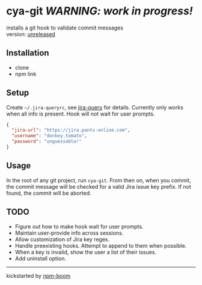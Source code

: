 # cya-git *WARNING: work in progress!*

installs a git hook to validate commit messages  
version: [unreleased][CHANGELOG]

## Installation

* clone
* npm link

## Setup

Create `~/.jira-queryrc`, see [jira-query] for details.  Currently only works
when all info is present.  Hook will not wait for user prompts.

```json
{
  "jira-url": "https://jira.pants-online.com",
  "username": "donkey.tomato",
  "password": "unguessable!"
}
```

## Usage

In the root of any git project, run `cya-git`.  From then on, when you commit,
the commit message will be checked for a valid Jira issue key prefix.  If not
found, the commit will be aborted.


## TODO
* Figure out how to make hook wait for user prompts.
* Maintain user-provide info across sessions.
* Allow customization of Jira key regex.
* Handle preexisting hooks.  Attempt to append to them when possible.
* When a key is invalid, show the user a list of their issues.
* Add uninstall option.

---
kickstarted by [npm-boom][npm-boom]

[npm-boom]: https://github.com/reergymerej/npm-boom
[jira-query]: https://github.com/reergymerej/jira-query#runtime-config
[CHANGELOG]: CHANGELOG.md
